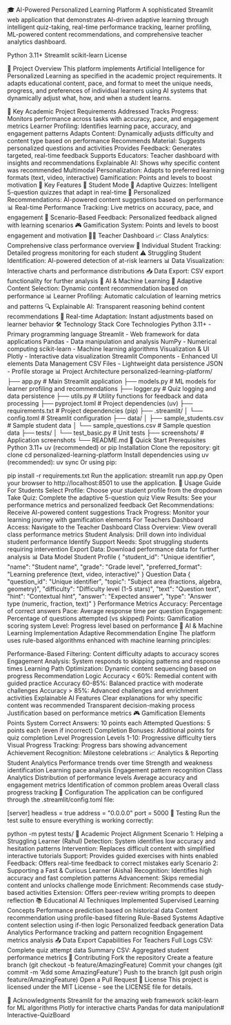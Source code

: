 🎓 AI-Powered Personalized Learning Platform
A sophisticated Streamlit web application that demonstrates AI-driven adaptive learning through intelligent quiz-taking, real-time performance tracking, learner profiling, ML-powered content recommendations, and comprehensive teacher analytics dashboard.

Python 3.11+ Streamlit scikit-learn License

🎯 Project Overview
This platform implements Artificial Intelligence for Personalized Learning as specified in the academic project requirements. It adapts educational content, pace, and format to meet the unique needs, progress, and preferences of individual learners using AI systems that dynamically adjust what, how, and when a student learns.

🎯 Key Academic Project Requirements Addressed
Tracks Progress: Monitors performance across tasks with accuracy, pace, and engagement metrics
Learner Profiling: Identifies learning pace, accuracy, and engagement patterns
Adapts Content: Dynamically adjusts difficulty and content type based on performance
Recommends Material: Suggests personalized questions and activities
Provides Feedback: Generates targeted, real-time feedback
Supports Educators: Teacher dashboard with insights and recommendations
Explainable AI: Shows why specific content was recommended
Multimodal Personalization: Adapts to preferred learning formats (text, video, interactive)
Gamification: Points and levels to boost motivation
🚀 Key Features
👤 Student Mode
📝 Adaptive Quizzes: Intelligent 5-question quizzes that adapt in real-time
🎯 Personalized Recommendations: AI-powered content suggestions based on performance
📊 Real-time Performance Tracking: Live metrics on accuracy, pace, and engagement
💬 Scenario-Based Feedback: Personalized feedback aligned with learning scenarios
🎮 Gamification System: Points and levels to boost engagement and motivation
👩‍🏫 Teacher Dashboard
📈 Class Analytics: Comprehensive class performance overview
👥 Individual Student Tracking: Detailed progress monitoring for each student
⚠️ Struggling Student Identification: AI-powered detection of at-risk learners
📊 Data Visualization: Interactive charts and performance distributions
📥 Data Export: CSV export functionality for further analysis
🤖 AI & Machine Learning
🧠 Adaptive Content Selection: Dynamic content recommendation based on performance
📊 Learner Profiling: Automatic calculation of learning metrics and patterns
🔍 Explainable AI: Transparent reasoning behind content recommendations
🔄 Real-time Adaptation: Instant adjustments based on learner behavior
🛠️ Technology Stack
Core Technologies
Python 3.11+ - Primary programming language
Streamlit - Web framework for data applications
Pandas - Data manipulation and analysis
NumPy - Numerical computing
scikit-learn - Machine learning algorithms
Visualization & UI
Plotly - Interactive data visualization
Streamlit Components - Enhanced UI elements
Data Management
CSV Files - Lightweight data persistence
JSON - Profile storage
📊 Project Architecture
personalized-learning-platform/
├── app.py                 # Main Streamlit application
├── models.py              # ML models for learner profiling and recommendations
├── logger.py              # Quiz logging and data persistence
├── utils.py               # Utility functions for feedback and data processing
├── pyproject.toml         # Project dependencies (uv)
├── requirements.txt       # Project dependencies (pip)
├── .streamlit/
│   └── config.toml        # Streamlit configuration
├── data/
│   ├── sample_students.csv     # Sample student data
│   └── sample_questions.csv    # Sample question data
├── tests/
│   └── test_basic.py           # Unit tests
├── screenshots/                # Application screenshots
└── README.md
🚀 Quick Start
Prerequisites
Python 3.11+
uv (recommended) or pip
Installation
Clone the repository:
git clone <repository-url>
cd personalized-learning-platform
Install dependencies using uv (recommended):
uv sync
Or using pip:

pip install -r requirements.txt
Run the application:
streamlit run app.py
Open your browser to http://localhost:8501 to use the application.
🎯 Usage Guide
For Students
Select Profile: Choose your student profile from the dropdown
Take Quiz: Complete the adaptive 5-question quiz
View Results: See your performance metrics and personalized feedback
Get Recommendations: Receive AI-powered content suggestions
Track Progress: Monitor your learning journey with gamification elements
For Teachers
Dashboard Access: Navigate to the Teacher Dashboard
Class Overview: View overall class performance metrics
Student Analysis: Drill down into individual student performance
Identify Support Needs: Spot struggling students requiring intervention
Export Data: Download performance data for further analysis
📊 Data Model
Student Profile
{
  "student_id": "Unique identifier",
  "name": "Student name",
  "grade": "Grade level",
  "preferred_format": "Learning preference (text, video, interactive)"
}
Question Data
{
  "question_id": "Unique identifier",
  "topic": "Subject area (fractions, algebra, geometry)",
  "difficulty": "Difficulty level (1-5 stars)",
  "text": "Question text",
  "hint": "Contextual hint",
  "answer": "Expected answer",
  "type": "Answer type (numeric, fraction, text)"
}
Performance Metrics
Accuracy: Percentage of correct answers
Pace: Average response time per question
Engagement: Percentage of questions attempted (vs skipped)
Points: Gamification scoring system
Level: Progress level based on performance
🤖 AI & Machine Learning Implementation
Adaptive Recommendation Engine
The platform uses rule-based algorithms enhanced with machine learning principles:

Performance-Based Filtering: Content difficulty adapts to accuracy scores
Engagement Analysis: System responds to skipping patterns and response times
Learning Path Optimization: Dynamic content sequencing based on progress
Recommendation Logic
Accuracy < 60%: Remedial content with guided practice
Accuracy 60-85%: Balanced practice with moderate challenges
Accuracy > 85%: Advanced challenges and enrichment activities
Explainable AI Features
Clear explanations for why specific content was recommended
Transparent decision-making process
Justification based on performance metrics
🎮 Gamification Elements
Points System
Correct Answers: 10 points each
Attempted Questions: 5 points each (even if incorrect)
Completion Bonuses: Additional points for quiz completion
Level Progression
Levels 1-10: Progressive difficulty tiers
Visual Progress Tracking: Progress bars showing advancement
Achievement Recognition: Milestone celebrations
📈 Analytics & Reporting
Student Analytics
Performance trends over time
Strength and weakness identification
Learning pace analysis
Engagement pattern recognition
Class Analytics
Distribution of performance levels
Average accuracy and engagement metrics
Identification of common problem areas
Overall class progress tracking
🔧 Configuration
The application can be configured through the .streamlit/config.toml file:

[server]
headless = true
address = "0.0.0.0"
port = 5000
🧪 Testing
Run the test suite to ensure everything is working correctly:

python -m pytest tests/
🤝 Academic Project Alignment
Scenario 1: Helping a Struggling Learner (Rahul)
Detection: System identifies low accuracy and hesitation patterns
Intervention: Replaces difficult content with simplified interactive tutorials
Support: Provides guided exercises with hints enabled
Feedback: Offers real-time feedback to correct mistakes early
Scenario 2: Supporting a Fast & Curious Learner (Aisha)
Recognition: Identifies high accuracy and fast completion patterns
Advancement: Skips remedial content and unlocks challenge mode
Enrichment: Recommends case study-based activities
Extension: Offers peer-review writing prompts to deepen reflection
📚 Educational AI Techniques Implemented
Supervised Learning Concepts
Performance prediction based on historical data
Content recommendation using profile-based filtering
Rule-Based Systems
Adaptive content selection using if-then logic
Personalized feedback generation
Data Analytics
Performance tracking and pattern recognition
Engagement metrics analysis
📤 Data Export Capabilities
For Teachers
Full Logs CSV: Complete quiz attempt data
Summary CSV: Aggregated student performance metrics
🤝 Contributing
Fork the repository
Create a feature branch (git checkout -b feature/AmazingFeature)
Commit your changes (git commit -m 'Add some AmazingFeature')
Push to the branch (git push origin feature/AmazingFeature)
Open a Pull Request
📄 License
This project is licensed under the MIT License - see the LICENSE file for details.

🙏 Acknowledgments
Streamlit for the amazing web framework
scikit-learn for ML algorithms
Plotly for interactive charts
Pandas for data manipulation# Interactive-QuizBoard
